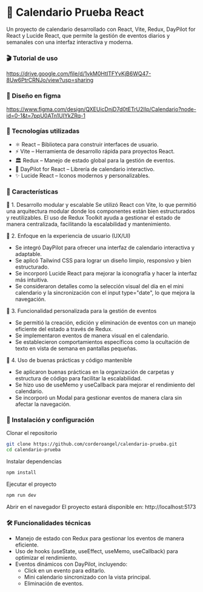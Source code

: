 # 📅 Calendario Prueba React

Un proyecto de calendario desarrollado con React, Vite, Redux, DayPilot for React y Lucide React, que permite la gestión de eventos diarios y semanales con una interfaz interactiva y moderna.

### 🎬 Tutorial de uso

https://drive.google.com/file/d/1vkM0HtITFYvKjB6WQ47-8Uw6PtrCRNJo/view?usp=sharing

### 🚀 Diseño en figma

https://www.figma.com/design/QXEUicDnjD7d0tETrU2IIp/Calendario?node-id=0-1&t=7ppU0ATn1UIYkZRq-1

### 🚀 Tecnologías utilizadas

-   ⚛ React – Biblioteca para construir interfaces de usuario.
-   ⚡ Vite – Herramienta de desarrollo rápida para proyectos React.
-   🏛 Redux – Manejo de estado global para la gestión de eventos.
-   📅 DayPilot for React – Librería de calendario interactivo.
-   ✨ Lucide React – Iconos modernos y personalizables.

### 📌 Características

🔹 1. Desarrollo modular y escalable
Se utilizó React con Vite, lo que permitió una arquitectura modular donde los componentes están bien estructurados y reutilizables. El uso de Redux Toolkit ayuda a gestionar el estado de manera centralizada, facilitando la escalabilidad y mantenimiento.

🔹 2. Enfoque en la experiencia de usuario (UX/UI)

-   Se integró DayPilot para ofrecer una interfaz de calendario interactiva y adaptable.
-   Se aplicó Tailwind CSS para lograr un diseño limpio, responsivo y bien estructurado.
-   Se incorporó Lucide React para mejorar la iconografía y hacer la interfaz más intuitiva.
-   Se consideraron detalles como la selección visual del día en el mini calendario y la sincronización con el input type="date", lo que mejora la navegación.

🔹 3. Funcionalidad personalizada para la gestión de eventos

-   Se permitió la creación, edición y eliminación de eventos con un manejo eficiente del estado a través de Redux.
-   Se implementaron eventos de manera visual en el calendario.
-   Se establecieron comportamientos específicos como la ocultación de texto en vista de semana en pantallas pequeñas.

🔹 4. Uso de buenas prácticas y código mantenible

-   Se aplicaron buenas prácticas en la organización de carpetas y estructura de código para facilitar la escalabilidad.
-   Se hizo uso de useMemo y useCallback para mejorar el rendimiento del calendario.
-   Se incorporó un Modal para gestionar eventos de manera clara sin afectar la navegación.

### 🔧 Instalación y configuración

Clonar el repositorio

```sh
git clone https://github.com/corderoangel/calendario-prueba.git
cd calendario-prueba
```

Instalar dependencias

```sh
npm install
```

Ejecutar el proyecto

```sh
npm run dev
```

Abrir en el navegador
El proyecto estará disponible en: http://localhost:5173

### 🛠 Funcionalidades técnicas

-   Manejo de estado con Redux para gestionar los eventos de manera eficiente.
-   Uso de hooks (useState, useEffect, useMemo, useCallback) para optimizar el rendimiento.
-   Eventos dinámicos con DayPilot, incluyendo:
    -   Click en un evento para editarlo.
    -   Mini calendario sincronizado con la vista principal.
    -   Eliminación de eventos.
